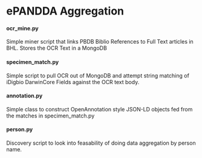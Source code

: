 ePANDDA Aggregation
=====================

#### ocr_mine.py
Simple miner script that links PBDB Biblio References to Full Text articles in BHL. Stores the OCR Text in a MongoDB

#### specimen_match.py
Simple script to pull OCR out of MongoDB and attempt string matching of iDigbio DarwinCore Fields against the OCR text body.

#### annotation.py
Simple class to construct OpenAnnotation style JSON-LD objects fed from the matches in specimen_match.py

#### person.py
Discovery script to look into feasability of doing data aggregation by person name.
